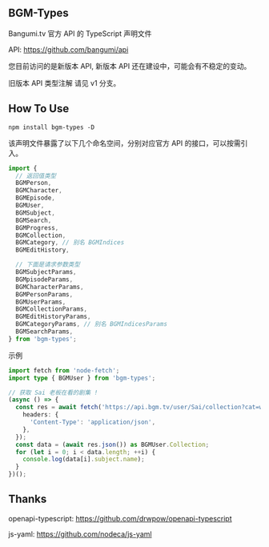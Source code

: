 ## BGM-Types

Bangumi.tv 官方 API 的 TypeScript 声明文件

API: <https://github.com/bangumi/api>

您目前访问的是新版本 API, 新版本 API 还在建设中，可能会有不稳定的变动。

旧版本 API 类型注解 请见 v1 分支。

## How To Use

```shell
npm install bgm-types -D
```

该声明文件暴露了以下几个命名空间，分别对应官方 API 的接口，可以按需引入。

```javascript
import {
  // 返回值类型
  BGMPerson,
  BGMCharacter,
  BGMEpisode,
  BGMUser,
  BGMSubject,
  BGMSearch,
  BGMProgress,
  BGMCollection,
  BGMCategory, // 别名 BGMIndices
  BGMEditHistory,

  // 下面是请求参数类型
  BGMSubjectParams,
  BGMpisodeParams,
  BGMCharacterParams,
  BGMPersonParams,
  BGMUserParams,
  BGMCollectionParams,
  BGMEditHistoryParams,
  BGMCategoryParams, // 别名 BGMIndicesParams
  BGMSearchParams,
} from 'bgm-types';
```

示例

```typescript
import fetch from 'node-fetch';
import type { BGMUser } from 'bgm-types';

// 获取 Sai 老板在看的剧集 !
(async () => {
  const res = await fetch('https://api.bgm.tv/user/Sai/collection?cat=watching', {
    headers: {
      'Content-Type': 'application/json',
    },
  });
  const data = (await res.json()) as BGMUser.Collection;
  for (let i = 0; i < data.length; ++i) {
    console.log(data[i].subject.name);
  }
})();
```

## Thanks

openapi-typescript: <https://github.com/drwpow/openapi-typescript>

js-yaml: <https://github.com/nodeca/js-yaml>
